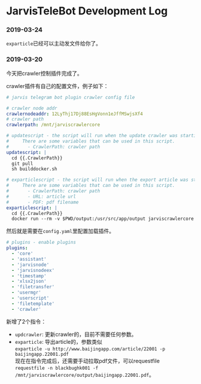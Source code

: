 # JarvisTeleBot Development Log

### 2019-03-24

``exparticle``已经可以主动发文件给你了。

### 2019-03-20

今天把crawler控制插件完成了。  

crawler插件有自己的配置文件，例子如下：

``` yaml
# jarvis telegram bot plugin crawler config file

# crawler node addr
crawlernodeaddr: 12LyThj17Dj88EsHgVonn1eJffMSwjsXf4
# crawler path
crawlerpath: /mnt/jarviscrawlercore

# updatescript - the script will run when the update crawler was starting.  
#     There are some variables that can be used in this script.
#       - CrawlerPath: crawler path
updatescript: |
  cd {{.CrawlerPath}}
  git pull
  sh builddocker.sh

# exparticlescript - the script will run when the export article was starting.  
#     There are some variables that can be used in this script.
#       - CrawlerPath: crawler path
#       - URL: article url
#       - PDF: pdf filename
exparticlescript: |
  cd {{.CrawlerPath}}
  docker run --rm -v $PWD/output:/usr/src/app/output jarviscrawlercore node ./bin/jarviscrawler.js exparticle {{.URL}} -p ./output/{{.PDF}} -f A4
```

然后就是需要在``config.yaml``里配置加载插件。

``` yaml
# plugins - enable plugins
plugins:
  - 'core'
  - 'assistant'
  - 'jarvisnode'
  - 'jarvisnodeex'
  - 'timestamp'
  - 'xlsx2json'
  - 'filetransfer'
  - 'usermgr'
  - 'userscript'
  - 'filetemplate'
  - 'crawler'
```

新增了2个指令：

- ``updcrawler``: 更新crawler的，目前不需要任何参数。
- ``exparticle``: 导出article的，参数类似  
``exparticle -u http://www.baijingapp.com/article/22001 -p baijingapp.22001.pdf``  
现在在指令完成后，还需要手动拉取pdf文件，可以requestfile  
``requestfile -n blackbughk001 -f /mnt/jarviscrawlercore/output/baijingapp.22001.pdf``。


